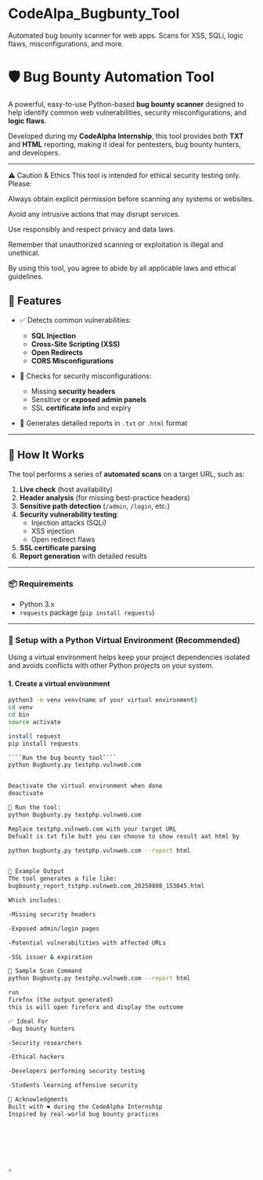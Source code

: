 # CodeAlpa_Bugbunty_Tool
Automated bug bounty scanner for web apps. Scans for XSS, SQLi, logic flaws, misconfigurations, and more.

# 🛡️ Bug Bounty Automation Tool

A powerful, easy-to-use Python-based **bug bounty scanner** designed to help identify common web vulnerabilities, security misconfigurations, and **logic flaws**.

Developed during my **CodeAlpha Internship**, this tool provides both **TXT** and **HTML** reporting, making it ideal for pentesters, bug bounty hunters, and developers.

---

⚠️ Caution & Ethics
This tool is intended for ethical security testing only. Please:

Always obtain explicit permission before scanning any systems or websites.

Avoid any intrusive actions that may disrupt services.

Use responsibly and respect privacy and data laws.

Remember that unauthorized scanning or exploitation is illegal and unethical.

By using this tool, you agree to abide by all applicable laws and ethical guidelines.




## 🚀 Features

- ✅ Detects common vulnerabilities:
  - **SQL Injection**
  - **Cross-Site Scripting (XSS)**
  - **Open Redirects**
  - **CORS Misconfigurations**

- 🔐 Checks for security misconfigurations:
  - Missing **security headers**
  - Sensitive or **exposed admin panels**
  - SSL **certificate info** and expiry
- 📄 Generates detailed reports in `.txt` or `.html` format


---

## 🧠 How It Works

The tool performs a series of **automated scans** on a target URL, such as:

1. **Live check** (host availability)
2. **Header analysis** (for missing best-practice headers)
3. **Sensitive path detection** (`/admin`, `/login`, etc.)
4. **Security vulnerability testing**:
   - Injection attacks (SQLi)
   - XSS injection
   - Open redirect flaws
5. **SSL certificate parsing**
6. **Report generation** with detailed results

---

### 📦 Requirements
- Python 3.x
- `requests` package (`pip install requests`)

---

### 🐍 Setup with a Python Virtual Environment (Recommended)

Using a virtual environment helps keep your project dependencies isolated and avoids conflicts with other Python projects on your system.

#### 1. Create a virtual environment

```bash
python3 -m venv venv(name of your virtual environment)
cd venv
cd bin
source activate

install request
pip install requests

````Run the bug bounty tool````
python Bugbunty.py testphp.vulnweb.com   


Deactivate the virtual environment when done
deactivate

📄 Run the tool:
python Bugbunty.py testphp.vulnweb.com

Replace testphp.vulnweb.com with your target URL
Defualt is txt file butt you can choose to show result aat html by

python bugbunty.py testphp.vulnweb.com --report html


📁 Example Output
The tool generates a file like:
bugbounty_report_tstphp.vulnweb.com_20250808_153045.html

Which includes:

-Missing security headers

-Exposed admin/login pages

-Potential vulnerabilities with affected URLs

-SSL issuer & expiration

📌 Sample Scan Command
python Bugbunty.py testphp.vulnweb.com --report html

run
firefox (the output generated)
this is will open fireforx and display the outcome

✅ Ideal For
-Bug bounty hunters

-Security researchers

-Ethical hackers

-Developers performing security testing

-Students learning offensive security

🙌 Acknowledgments
Built with ❤️ during the CodeAlpha Internship
Inspired by real-world bug bounty practices







⚠
